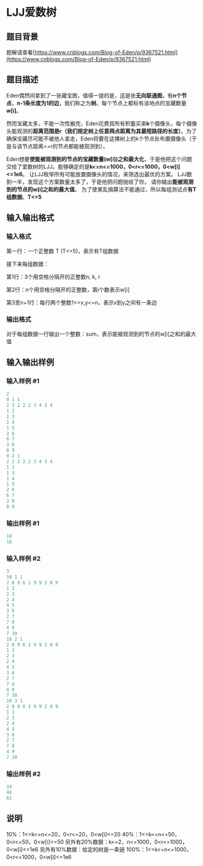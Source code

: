 # LJJ爱数树

## 题目背景

题解请查看[https://www.cnblogs.com/Blog-of-Eden/p/9367521.html](https://www.cnblogs.com/Blog-of-Eden/p/9367521.html)

## 题目描述

Eden偶然间拿到了一张藏宝图，值得一提的是，这是张**无向联通图**，有**n个节点**，**n-1条长度为1的边**，我们称之为**树**。每个节点上都标有该地点的宝藏数量**w[i]**。

然而宝藏太多，不能一次性搬完，Eden花费其所有积蓄买来**k**个摄像头，每个摄像头能观测的**距离范围是r（我们规定树上任意两点距离为其最短路径的长度）**。为了确保宝藏尽可能不被他人拿走，Eden将要在这棵树上的k个节点处布置摄像头（于是与该节点距离<=r的节点都能被观测到）。

Eden想要**使能被观测到的节点的宝藏数量(w[i])之和最大化**，于是他把这个问题交给了爱数树的LJJ。能够确定的是**k<=n<=1000，0<r<=1000，0<w[i]<=1e6**。 让LJJ枚举所有可能放置摄像头的情况，来筛选出最优的方案。 LJJ数到一半，发现这个方案数量太多了，于是他把问题抛给了你， 请你输出**能被观测到的节点的w[i]之和的最大值**。 为了使某乱搞算法不能通过，所以每组测试点**有T组数据**。**T<=5**

## 输入输出格式

### 输入格式

第一行：一个正整数 T (T<=5)，表示有T组数据

接下来每组数据：

第1行：3个用空格分隔开的正整数n, k, r

第2行：n个用空格分隔开的正整数，第i个数表示w[i]

第3至n+1行：每行两个整数1<=x,y<=n，表示x到y之间有一条边

### 输出格式

对于每组数据一行输出一个整数：sum，表示能被观测到的节点的w[i]之和的最大值

## 输入输出样例

### 输入样例 #1

```cpp
2
9 1 1
2 2 2 2 2 3 4 3 4
1 2
1 3
1 4
1 5
2 6
6 7
3 8
8 9
9 2 1
2 2 2 2 2 3 4 3 4
1 2
1 3
1 4
1 5
2 6
6 7
3 8
8 9
```


### 输出样例 #1

```cpp
10
18
```


### 输入样例 #2

```cpp
3
10 1 1
2 8 9 6 1 9 9 2 8 9 
1 2
2 3
2 4
4 5
3 6
2 7
7 8
4 9
7 10
10 2 1
2 8 9 6 1 9 9 2 8 9 
1 2
2 3
2 4
4 5
3 6
2 7
7 8
4 9
7 10
10 3 1
2 8 9 6 1 9 9 2 8 9 
1 2
2 3
2 4
4 5
3 6
2 7
7 8
4 9
7 10
```


### 输出样例 #2

```cpp
34
46
61
```


## 说明

10%：1<=k<=n<=20，0<r<=20，0<w[i]<=20 40%：1<=k<=n<=50，0<r<=50，0<w[i]<=50 另外有20%数据：k<=2，n<=1000，0<r<=1000，0<w[i]<=1e6 另外有10%数据：给定的树是一条链 100%：1<=k<=n<=1000，0<r<=1000，0<w[i]<=1e6

